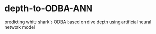 # depth-to-ODBA-ANN
predicting white shark's ODBA based on dive depth using artificial neural network model
